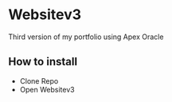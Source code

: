 # Websitev3
 Third version of my portfolio using Apex Oracle 
## How to install
 - Clone Repo
 - Open Websitev3 
